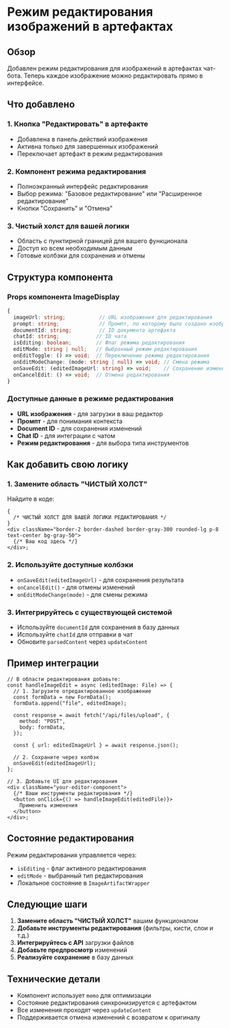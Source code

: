 # Режим редактирования изображений в артефактах

## Обзор

Добавлен режим редактирования для изображений в артефактах чат-бота. Теперь каждое изображение можно редактировать прямо в интерфейсе.

## Что добавлено

### 1. Кнопка "Редактировать" в артефакте

- Добавлена в панель действий изображения
- Активна только для завершенных изображений
- Переключает артефакт в режим редактирования

### 2. Компонент режима редактирования

- Полноэкранный интерфейс редактирования
- Выбор режима: "Базовое редактирование" или "Расширенное редактирование"
- Кнопки "Сохранить" и "Отмена"

### 3. Чистый холст для вашей логики

- Область с пунктирной границей для вашего функционала
- Доступ ко всем необходимым данным
- Готовые колбэки для сохранения и отмены

## Структура компонента

### Props компонента ImageDisplay

```typescript
{
  imageUrl: string;           // URL изображения для редактирования
  prompt: string;             // Промпт, по которому было создано изображение
  documentId: string;         // ID документа артефакта
  chatId: string;            // ID чата
  isEditing: boolean;        // Флаг режима редактирования
  editMode: string | null;   // Выбранный режим редактирования
  onEditToggle: () => void;  // Переключение режима редактирования
  onEditModeChange: (mode: string | null) => void; // Смена режима
  onSaveEdit: (editedImageUrl: string) => void;    // Сохранение изменений
  onCancelEdit: () => void;  // Отмена редактирования
}
```

### Доступные данные в режиме редактирования

- **URL изображения** - для загрузки в ваш редактор
- **Промпт** - для понимания контекста
- **Document ID** - для сохранения изменений
- **Chat ID** - для интеграции с чатом
- **Режим редактирования** - для выбора типа инструментов

## Как добавить свою логику

### 1. Замените область "ЧИСТЫЙ ХОЛСТ"

Найдите в коде:

```tsx
{
  /* ЧИСТЫЙ ХОЛСТ ДЛЯ ВАШЕЙ ЛОГИКИ РЕДАКТИРОВАНИЯ */
}
<div className="border-2 border-dashed border-gray-300 rounded-lg p-8 text-center bg-gray-50">
  {/* Ваш код здесь */}
</div>;
```

### 2. Используйте доступные колбэки

- `onSaveEdit(editedImageUrl)` - для сохранения результата
- `onCancelEdit()` - для отмены изменений
- `onEditModeChange(mode)` - для смены режима

### 3. Интегрируйтесь с существующей системой

- Используйте `documentId` для сохранения в базу данных
- Используйте `chatId` для отправки в чат
- Обновите `parsedContent` через `updateContent`

## Пример интеграции

```tsx
// В области редактирования добавьте:
const handleImageEdit = async (editedImage: File) => {
  // 1. Загрузите отредактированное изображение
  const formData = new FormData();
  formData.append("file", editedImage);

  const response = await fetch("/api/files/upload", {
    method: "POST",
    body: formData,
  });

  const { url: editedImageUrl } = await response.json();

  // 2. Сохраните через колбэк
  onSaveEdit(editedImageUrl);
};

// 3. Добавьте UI для редактирования
<div className="your-editor-component">
  {/* Ваши инструменты редактирования */}
  <button onClick={() => handleImageEdit(editedFile)}>
    Применить изменения
  </button>
</div>;
```

## Состояние редактирования

Режим редактирования управляется через:

- `isEditing` - флаг активного редактирования
- `editMode` - выбранный тип редактирования
- Локальное состояние в `ImageArtifactWrapper`

## Следующие шаги

1. **Замените область "ЧИСТЫЙ ХОЛСТ"** вашим функционалом
2. **Добавьте инструменты редактирования** (фильтры, кисти, слои и т.д.)
3. **Интегрируйтесь с API** загрузки файлов
4. **Добавьте предпросмотр** изменений
5. **Реализуйте сохранение** в базу данных

## Технические детали

- Компонент использует `memo` для оптимизации
- Состояние редактирования синхронизируется с артефактом
- Все изменения проходят через `updateContent`
- Поддерживается отмена изменений с возвратом к оригиналу
